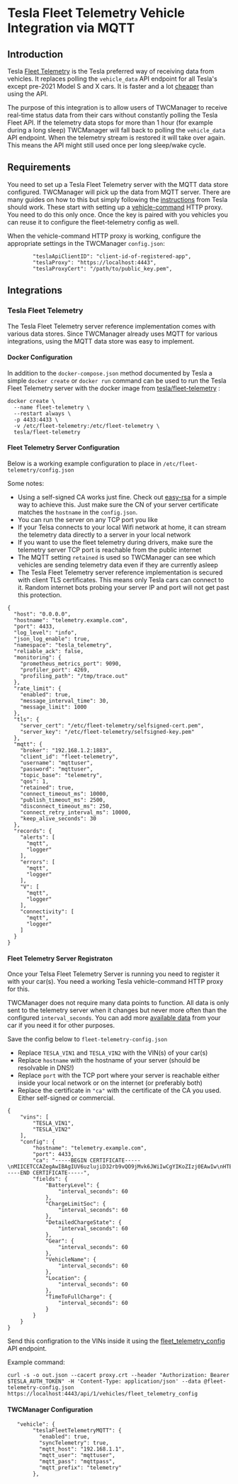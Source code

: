 # Tesla Fleet Telemetry Vehicle Integration via MQTT

## Introduction

Tesla <a href="https://developer.tesla.com/docs/fleet-api/fleet-telemetry">Fleet Telemetry</a> is the Tesla preferred way of receiving data from vehicles. It replaces polling the `vehicle_data` API endpoint for all Tesla's except pre-2021 Model S and X cars. It is faster and a lot <a href="https://developer.tesla.com">cheaper</a> than using the API.

The purpose of this integration is to allow users of TWCManager to receive real-time status data from their cars without constantly polling the Tesla Fleet API. If the telemetry data stops for more than 1 hour (for example during a long sleep) TWCManager will fall back to polling the `vehicle_data` API endpoint. When the telemetry stream is restored it will take over again. This means the API might still used once per long sleep/wake cycle.

## Requirements

You need to set up a Tesla Fleet Telemetry server with the MQTT data store configured. TWCManager will pick up the data from MQTT server. There are many guides on how to this but simply following the <a href="https://developer.tesla.com/docs/fleet-api/fleet-telemetry">instructions</a> from Tesla should work. These start with setting up a <a href="https://github.com/teslamotors/vehicle-command">vehicle-command</a> HTTP proxy. You need to do this only once. Once the key is paired with you vehicles you can reuse it to configure the fleet-telemetry config as well.

When the vehicle-command HTTP proxy is working, configure the appropriate settings in the TWCManager `config.json`:

```
        "teslaApiClientID": "client-id-of-registered-app",
        "teslaProxy": "https://localhost:4443",
        "teslaProxyCert": "/path/to/public_key.pem",
```

## Integrations

### Tesla Fleet Telemetry

The Tesla Fleet Telemetry server reference implementation comes with various data stores. Since TWCManager already uses MQTT for various integrations, using the MQTT data store was easy to implement.

#### Docker Configuration

In addition to the `docker-compose.json` method documented by Tesla a simple `docker create` or `docker run` command can be used to run the Tesla Fleet Telemetry server with the docker image from <a href="https://hub.docker.com/r/tesla/fleet-telemetry">tesla/fleet-telemetry</a> :

```
docker create \
  --name fleet-telemetry \
  --restart always \
  -p 4433:4433 \
  -v /etc/fleet-telemetry:/etc/fleet-telemetry \
  tesla/fleet-telemetry
```

#### Fleet Telemetry Server Configuration

Below is a working example configuration to place in `/etc/fleet-telemetry/config.json`

Some notes:

* Using a self-signed CA works just fine. Check out <a href="https://easy-rsa.readthedocs.io/en/latest/">easy-rsa</a> for a simple way to achieve this. Just make sure the CN of your server certificate matches the `hostname` in the `config.json`.
* You can run the server on any TCP port you like
* If your Telsa connects to your local Wifi network at home, it can stream the telemetry data directly to a server in your local network
* If you want to use the fleet telemetry during drivers, make sure the telemetry server TCP port is reachable from the public internet
* The MQTT setting `retained` is used so TWCManager can see which vehicles are sending telemetry data even if they are currently asleep 
* The Tesla Fleet Telemetry server reference implementation is secured with client TLS certificates. This means only Tesla cars can connect to it. Random internet bots probing your server IP and port will not get past this protection.


```
{
  "host": "0.0.0.0",
  "hostname": "telemetry.example.com",
  "port": 4433,
  "log_level": "info",
  "json_log_enable": true,
  "namespace": "tesla_telemetry",
  "reliable_ack": false,
  "monitoring": {
    "prometheus_metrics_port": 9090,
    "profiler_port": 4269,
    "profiling_path": "/tmp/trace.out"
  },
  "rate_limit": {
    "enabled": true,
    "message_interval_time": 30,
    "message_limit": 1000
  },
  "tls": {
    "server_cert": "/etc/fleet-telemetry/selfsigned-cert.pem",
    "server_key": "/etc/fleet-telemetry/selfsigned-key.pem"
  },
  "mqtt": {
    "broker": "192.168.1.2:1883",
    "client_id": "fleet-telemetry",
    "username": "mqttuser",
    "password": "mqttuser",
    "topic_base": "telemetry",
    "qos": 1,
    "retained": true,
    "connect_timeout_ms": 10000,
    "publish_timeout_ms": 2500,
    "disconnect_timeout_ms": 250,
    "connect_retry_interval_ms": 10000,
    "keep_alive_seconds": 30
  },
  "records": {
    "alerts": [
      "mqtt",
      "logger"
    ],
    "errors": [
      "mqtt",
      "logger"
    ],
    "V": [
      "mqtt",
      "logger"
    ],
    "connectivity": [
      "mqtt",
      "logger"
    ]
  }
}
```

#### Fleet Telemetry Server Registraton
Once your Telsa Fleet Telemetry Server is running you need to register it with your car(s). You need a working Tesla vehicle-command HTTP proxy for this. 

TWCManager does not require many data points to function. All data is only sent to the telemetry server when it changes but never more often than the configured `interval_seconds`. You can add more <a href="https://developer.tesla.com/docs/fleet-api/fleet-telemetry/available-data">available data</a> from your car if you need it for other purposes.

Save the config below to `fleet-telemetry-config.json`

* Replace `TESLA_VIN1` and `TESLA_VIN2` with the VIN(s) of your car(s)
* Replace `hostname` with the hostname of your server (should be resolvable in DNS!)
* Replace `port` with the TCP port where your server is reachable either inside your local network or on the internet (or preferably both)
* Replace the certificate in `"ca"` with the certificate of the CA you used. Either self-signed or commercial.

```
{
    "vins": [
        "TESLA_VIN1",
        "TESLA_VIN2"
    ],
    "config": {
        "hostname": "telemetry.example.com",
        "port": 4433,
        "ca": "-----BEGIN CERTIFICATE-----\nMIICETCCAZegAwIBAgIUV6uzlujiD32rb9vQO9jMvk6JWiIwCgYIKoZIzj0EAwIw\nHTEbMBkGA1UEAwwSTW91bnQgS25vd2xlZGdlIENBMB4XDTI1MDMwMTE2MzUyMFoX\nDTQ1MDIyNDE2MzUyMFowHTEbMBkGA1UEAwwSTW91bnQgS25vd2xlZGdlIENBMHYw\nEAYHKoZIzj0CAQYFK4EEACIDYgAEEfUrjGY1irTQfhw4pOINzOiBSaKoGZwFGo+M\nLK7qQNj1jp3dbx65tS53CtIqjDVL+Gmt9EqLAoSnzxtUGjiZi7uFgLfeUOzeP3vX\n4DxeIezfDLgU0NH4KJcDhnZM9ln6o4GXMIGUMAwGA1UdEwQFMAMBAf8wHQYDVR0O\nBBYEFBzwtrkUd6cnUaa+QMs1DHyvW1qbMFgGA1UdIwRRME+AFBzwtrkUd6cnUaa+\nQMs1DHyvW1qboSGkHzAdMRswGQYDVQQDDBJNb3VudCBLbm93bGVkZ2UgQ0GCFFer\ns5bo4g99q2/b0DvYzL5OiVoiMAsGA1UdDwQEAwIBBjAKBggqhkjOPQQDAgNoADBl\nAjEAyblL768SxxDqkNpGKHdn6aO+idhV/3j+eYdktJRJ2avqOT3rbwY8zjj5lXuv\nfFN1AjBnvcQBzIiUG5rLd4itSKl4FQkHMbCkOUNbqBlu8aT9YusMeMsfTq63KSc5\ns142lUE=\n-----END CERTIFICATE-----",
        "fields": {
            "BatteryLevel": {
                "interval_seconds": 60
            },
            "ChargeLimitSoc": {
                "interval_seconds": 60
            },
            "DetailedChargeState": {
                "interval_seconds": 60
            },
            "Gear": {
                "interval_seconds": 60
            },
            "VehicleName": {
                "interval_seconds": 60
            },
            "Location": {
                "interval_seconds": 60
            },
            "TimeToFullCharge": {
                "interval_seconds": 60
            }
        }
    }
}
```

Send this configration to the VINs inside it using the <a href="https://developer.tesla.com/docs/fleet-api/endpoints/vehicle-endpoints#fleet-telemetry-config-create">fleet_telemetry_config</a> API endpoint.

Example command:

```
curl -s -o out.json --cacert proxy.crt --header "Authorization: Bearer $TESLA_AUTH_TOKEN" -H 'Content-Type: application/json' --data @fleet-telemetry-config.json https://localhost:4443/api/1/vehicles/fleet_telemetry_config
```

#### TWCManager Configuration

```
   "vehicle": {
        "teslaFleetTelemetryMQTT": {
          "enabled": true,
          "syncTelemetry": true,
          "mqtt_host": "192.168.1.1",
          "mqtt_user": "mqttuser",
          "mqtt_pass": "mqttpass",
          "mqtt_prefix": "telemetry"
        },
```